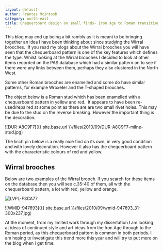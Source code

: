 ```yaml
---
layout: default
author: Frances McIntosh
category: north-east
title: Chequerboard design on small finds- Iron Age to Roman transitional art
---
```


This blog may end up being a bit rambly as it is meant to be bringing together an idea I have been thinking about since studying the Wirral brooches.  If you read my blogs about the Wirral brooches you will have seen that the chequerboard pattern is one of the key features which defines the type. Whilst looking at the Wirral brooches I decided to look at other items recorded on the PAS database which had a similar pattern on to see if there were any links between them, perhaps they also clustered in the North West.

Some other Roman brooches are enamelled and some do have similar patterns, for example Wroxeter and the T-shaped brooches.

The object below is a Roman stud which has been enamelled with a chequerboard pattern in yellow and red.  It appears to have been re-used/repaired at some point as there are are two small rivet holes. This may be due to the stud on the reverse breaking. However the important thing is the decoration.

![DUR-A8C9F7]({{ site.base.url }}/files/2010/09/DUR-A8C9F7-milne-stud.jpg)

The linch pin below is a really nice find on its own, in very good condition and with lovely decoration. However it also has the chequerboard pattern with the characteristic colours of red and yellow.

## Wirral brooches

Below are two examples of the Wirral brooch. If you search for these items on the database then you will see c.35-40 of them, all with the chequerboard pattern, a lot with red, yellow and orange.

![LVPL-F3CA77](https://finds.org.uk/images/alexw/medium/LVPLF3CA77.jpg)

![WMID-947693]({{ site.base.url }}/files/2010/09/wmid-947693_31-300x237.jpg)

At the moment, from my limited work through my dissertation I am looking at ideas of continued style and art ideas from the Iron Age through to the Roman period, as this chequerboard pattern is common in both periods. I am hoping to investigate this trend more this year and will try to put more on the blog when I get time.

